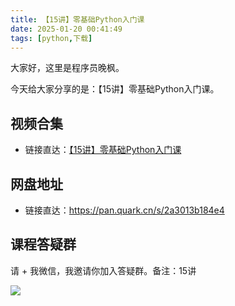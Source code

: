 ```yaml
---
title: 【15讲】零基础Python入门课
date: 2025-01-20 00:41:49
tags: [python,下载]
---
```



大家好，这里是程序员晚枫。

今天给大家分享的是：【15讲】零基础Python入门课。

## 视频合集

- 链接直达：[【15讲】零基础Python入门课](http://www.python-office.com/course-002/15-Python/15-Python.html)

## 网盘地址


- 链接直达：https://pan.quark.cn/s/2a3013b184e4

## 课程答疑群

请 + 我微信，我邀请你加入答疑群。备注：15讲

![](https://python-office-1300615378.cos.ap-chongqing.myqcloud.com/%E5%BE%AE%E4%BF%A1%E4%BA%8C%E7%BB%B4%E7%A0%81.jpg)

